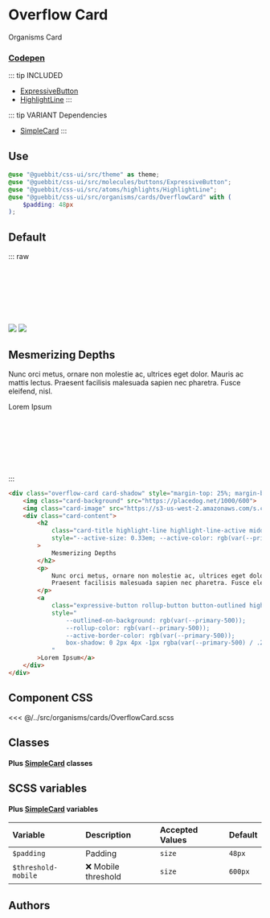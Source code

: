 # Overflow Card
<Badge type="tip">Organisms</Badge> <Badge type="info">Card</Badge>
### [Codepen](https://codepen.io/nathantaylor/pen/WOgBQN)

::: tip INCLUDED
- [ExpressiveButton](/molecules/buttons/ExpressiveButton.md)
- [HighlightLine](/atoms/highlights/HighlightLine.md)
:::

::: tip VARIANT Dependencies
- [SimpleCard](/molecules/cards/SimpleCard.md)
:::

## Use

```scss
@use "@guebbit/css-ui/src/theme" as theme;
@use "@guebbit/css-ui/src/molecules/buttons/ExpressiveButton";
@use "@guebbit/css-ui/src/atoms/highlights/HighlightLine";
@use "@guebbit/css-ui/src/organisms/cards/OverflowCard" with (
    $padding: 48px
);
```


## Default

::: raw
<div class="dev-section">
    <div class="overflow-card card-shadow" style="margin-top: 25%; margin-bottom: 25%; --on-background: #fff">
        <img class="card-background" src="https://placedog.net/1000/600">
        <img class="card-image" src="https://s3-us-west-2.amazonaws.com/s.cdpn.io/908370/jelly.png">
        <div class="card-content">
            <h2 
                class="card-title highlight-line highlight-line-active middle-highlight"
                style="--active-size: 0.33em; --active-color: rgb(var(--primary-500))"
            >
                Mesmerizing Depths
            </h2>
            <p>
                Nunc orci metus, ornare non molestie ac, ultrices eget dolor. Mauris ac mattis lectus.
                Praesent facilisis malesuada sapien nec pharetra. Fusce eleifend, nisl.
            </p>
            <a 
                class="expressive-button rollup-button button-outlined highlight-rollup-horizontal highlight-rollup-reverse animate-on-hover"
                style="
                    --outlined-on-background: rgb(var(--primary-500));
                    --rollup-color: rgb(var(--primary-500));
                    --active-border-color: rgb(var(--primary-500));
                    box-shadow: 0 2px 4px -1px rgba(var(--primary-500) / .2), 0 4px 5px 0 rgba(var(--primary-500) / .14), 0 1px 10px 0 rgba(var(--primary-500) / .12);
                "
            >Lorem Ipsum</a>
        </div>
    </div>
</div>
:::


```html {1,7,18,19,20,21}
<div class="overflow-card card-shadow" style="margin-top: 25%; margin-bottom: 25%">
    <img class="card-background" src="https://placedog.net/1000/600">
    <img class="card-image" src="https://s3-us-west-2.amazonaws.com/s.cdpn.io/908370/jelly.png">
    <div class="card-content">
        <h2
            class="card-title highlight-line highlight-line-active middle-highlight"
            style="--active-size: 0.33em; --active-color: rgb(var(--primary-500))"
        >
            Mesmerizing Depths
        </h2>
        <p>
            Nunc orci metus, ornare non molestie ac, ultrices eget dolor. Mauris ac mattis lectus.
            Praesent facilisis malesuada sapien nec pharetra. Fusce eleifend, nisl.
        </p>
        <a
            class="expressive-button rollup-button button-outlined highlight-rollup-horizontal highlight-rollup-reverse animate-on-hover"
            style="
                --outlined-on-background: rgb(var(--primary-500));
                --rollup-color: rgb(var(--primary-500));
                --active-border-color: rgb(var(--primary-500));
                box-shadow: 0 2px 4px -1px rgba(var(--primary-500) / .2), 0 4px 5px 0 rgba(var(--primary-500) / .14), 0 1px 10px 0 rgba(var(--primary-500) / .12);
            "
        >Lorem Ipsum</a>
    </div>
</div>
```


## Component CSS

<<< @/../src/organisms/cards/OverflowCard.scss

## Classes
#### Plus [SimpleCard](/molecules/cards/SimpleCard.md) classes

## SCSS variables
#### Plus [SimpleCard](/molecules/cards/SimpleCard.md) variables

| Variable            | Description             | Accepted Values | Default |
|:--------------------|:------------------------|:----------------|:--------|
| `$padding`          | Padding                 | `size`          | `48px`  |
| `$threshold-mobile` | :x: Mobile threshold    | `size`          | `600px` |

## Authors

<VPTeamMembers size="small" :members="Authors" />

<style lang="scss">
@use "../docs/theme" as theme;
@use "../src/organisms/cards/OverflowCard" with (
    $css-ui-root-prefix: theme.$css-ui-root-prefix,
    $padding: 48px
);
@use "../src/molecules/buttons/ExpressiveButton" with (
    $css-ui-root-prefix: theme.$css-ui-root-prefix
);
@use "../src/atoms/highlights/HighlightLine" with (
    $css-ui-root-prefix: theme.$css-ui-root-prefix
);
</style>



<script setup>
import { VPTeamMembers } from 'vitepress/theme';

const Authors = [
  {
    avatar: 'https://placedog.net/100/100',
    name: 'Nathan Taylor',
    title: 'Creator',
    links: [
      { 
        icon: 'github', 
        link: 'https://nathan.tokyo/'
      },
      { 
        icon: 'github', 
        link: 'https://codepen.io/nathantaylor/'
      },
    ]
  }
];
</script>